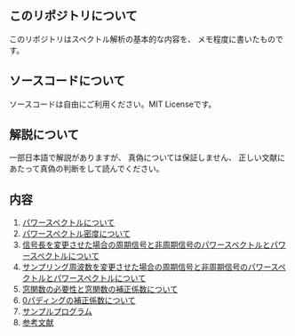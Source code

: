 ## このリポジトリについて
このリポジトリはスペクトル解析の基本的な内容を、
メモ程度に書いたものです。

## ソースコードについて
ソースコードは自由にご利用ください。MIT Licenseです。

## 解説について
一部日本語で解説がありますが、
真偽については保証しません、
正しい文献にあたって真偽の判断をして読んでください。

## 内容
1. [パワースペクトルについて](doc/ps.md)
1. [パワースペクトル密度について](doc/psd.md)
1. [信号長を変更させた場合の周期信号と非周期信号のパワースペクトルとパワースペクトルについて](doc/v1.md)
1. [サンプリング周波数を変更させた場合の周期信号と非周期信号のパワースペクトルとパワースペクトルについて](doc/v2.md)
1. [窓関数の必要性と窓関数の補正係数について](doc/wind.md)
1. [0パディングの補正係数について](doc/pad.md)
1. [サンプルプログラム](doc/sample.md)
3. [参考文献](doc/ref.md)
